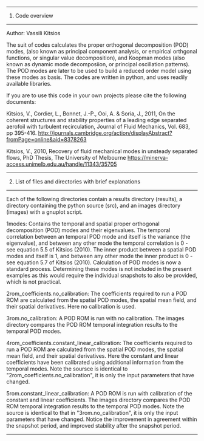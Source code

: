 -----------------------------------------------------------------------
1) Code overview
-----------------------------------------------------------------------

Author:       Vassili Kitsios

The suit of codes calculates the proper orthogonal decomposition (POD) modes, (also known as principal component analysis, or empirical orthgonal functions, or singular value decomposition), and Koopman modes (also known as dynamic mode decomposiion, or principal oscillation patterns).
The POD modes are later to be used to build a reduced order model using these modes as basis. 
The codes are written in python, and uses readily available libraries.

If you are to use this code in your own projects please cite the following documents:

Kitsios, V., Cordier, L., Bonnet, J.-P., Ooi, A. & Soria, J., 2011, On the coherent structures and stability properties of a leading edge separated aerofoil with turbulent recirculation, Journal of Fluid Mechanics, Vol. 683, pp 395-416. http://journals.cambridge.org/action/displayAbstract?fromPage=online&aid=8378263

Kitsios, V., 2010, Recovery of fluid mechanical modes in unsteady separated flows, PhD Thesis, The University of Melbourne https://minerva-access.unimelb.edu.au/handle/11343/35705

-----------------------------------------------------------------------
2) List of files and directories with brief explanations
-----------------------------------------------------------------------

Each of the following directories contain a results directory (results), a directory containing the python source (src), and an images directory (images) with a gnuplot script.

1modes:
	Contains the temporal and spatial proper orthogonal decomposition (POD) modes and their eigenvalues.
	The temporal correlation between an temporal POD mode and itself is the variance (the eigenvalue), and between any other mode the temporal correlation is 0 - see equation 5.5 of Kitsios (2010).
	The inner product between a spatial POD modes and itself is 1, and between any other mode the inner product is 0 - see equation 5.7 of Kitsios (2010). 
	Calculation of POD modes is now a standard process. Determining these modes is not included in the present examples as this would require the individual snapshots to also be provided, which is not practical.

2rom_coefficients.no_calibration:
	The coefficients required to run a POD ROM are calculated from the spatial POD modes, the spatial mean field, and their spatial derivatives. Here no calibration is used.

3rom.no_calibration:
	A POD ROM is run with no calibration.
	The images directory compares the POD ROM temporal integration results to the temporal POD modes.

4rom_coefficients.constant_linear_calibration:
	The coefficients required to run a POD ROM are calculated from the spatial POD modes, the spatial mean field, and their spatial derivatives.
	Here the constant and linear coefficients have been calibrated using additional information from the temporal modes.
	Note the soursce is identical to "2rom_coefficients.no_calibration", it is only the input parameters that have changed.

5rom.constant_linear_calibration:
	A POD ROM is run with calibration of the constant and linear coefficients. The images directory compares the POD ROM temporal integration results to the temporal POD modes.
	Note the source is identical to that in "3rom.no_calibration", it is only the input parameters that have changed.
	Notice the improvement in agreement within the snapshot period, and improved stability after the snapshot period.

-----------------------------------------------------------------------
